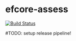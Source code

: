 # efcore-assess
[![Build Status](https://luige.visualstudio.com/efcore-assess/_apis/build/status/efcore-assess%20CI?branchName=master)](https://luige.visualstudio.com/efcore-assess/_build/latest?definitionId=4&branchName=master)

#TODO: setup release pipeline!
